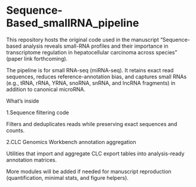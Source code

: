 # Sequence-Based_smallRNA_pipeline
This repository hosts the original code used in the manuscript
“Sequence-based analysis reveals small-RNA profiles and their importance in transcriptome regulation in hepatocellular carcinoma across species” (paper link forthcoming).

The pipeline is for small RNA-seq (miRNA-seq). It retains exact read sequences, reduces reference-annotation bias, and captures small RNAs (e.g., tRNA, rRNA, YRNA, snoRNA, snRNA, and lncRNA fragments) in addition to canonical microRNA.

What’s inside

1.Sequence filtering code

Filters and deduplicates reads while preserving exact sequences and counts.

2.CLC Genomics Workbench annotation aggregation

Utilities that import and aggregate CLC export tables into analysis-ready annotation matrices.

More modules will be added if needed for manuscript reproduction (quantification, minimal stats, and figure helpers).
